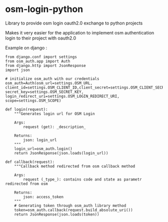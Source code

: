 # osm-login-python
Library to provide osm login oauth2.0 exchange to python projects 

Makes it very easier for the application to implement osm authentication login to their project with oauth2.0 

Example on django : 

```
from django.conf import settings
from osm_auth.app import Auth
from django.http import JsonResponse
import json

# initialize osm_auth with our credentials
osm_auth=Auth(osm_url=settings.OSM_URL, client_id=settings.OSM_CLIENT_ID,client_secret=settings.OSM_CLIENT_SECRET, secret_key=settings.OSM_SECRET_KEY, login_redirect_uri=settings.OSM_LOGIN_REDIRECT_URI, scope=settings.OSM_SCOPE)

def login(request):
    """Generates login url for OSM Login

    Args:
        request (get): _description_

    Returns:
        json: login_url
    """
    login_url=osm_auth.login()
    return JsonResponse(json.loads(login_url))

def callback(request):
    """Callback method redirected from osm callback method

    Args:
        request (_type_): contains code and state as parametr redirected from osm

    Returns:
        json: access_token
    """
    # Generating token through osm_auth library method
    token=osm_auth.callback(request.build_absolute_uri())
    return JsonResponse(json.loads(token))
 ```
